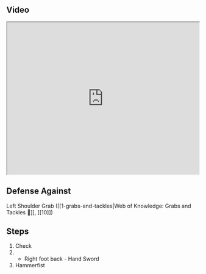 ## Video

<iframe src="https://www.youtube.com/embed/IXZ6kr4VHQw?start=14&end=27" width="100%" height="400"></iframe>

## Defense Against

Left Shoulder Grab ([[1-grabs-and-tackles|Web of Knowledge: Grabs and Tackles 🤝]], [[10]])
## Steps

1. Check
2.   - Right foot back
    - Hand Sword
3. Hammerfist